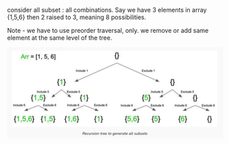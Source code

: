 consider all subset : all combinations. Say we have 3 elements
in array {1,5,6} then 2 raised to 3, meaning 8 possibilities.

Note - we have to use preorder traversal, only. we 
remove or add same element at the same level of the tree.


![img.png](img.png)